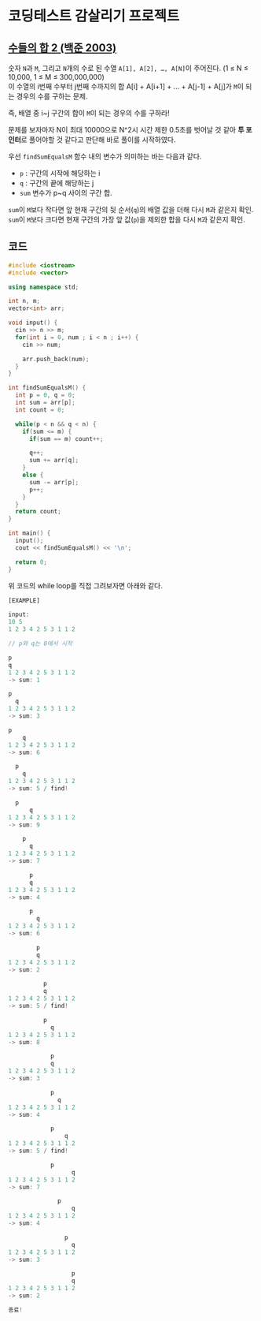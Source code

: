 # 코딩테스트 감살리기 프로젝트

## [수들의 합 2 (백준 2003)](https://www.acmicpc.net/problem/2003)

숫자 `N`과 `M`, 그리고 `N`개의 수로 된 수열 `A[1], A[2], …, A[N]`이 주어진다. (1 ≤ N ≤ 10,000, 1 ≤ M ≤ 300,000,000) <br/>
이 수열의 i번째 수부터 j번째 수까지의 합 A[i] + A[i+1] + … + A[j-1] + A[j]가 `M`이 되는 경우의 수를 구하는 문제.

즉, 배열 중 i~j 구간의 합이 `M`이 되는 경우의 수를 구하라!

문제를 보자마자 N이 최대 10000으로 N^2시 시간 제한 0.5초를 벗어날 것 같아 **투 포인터**로 풀어야할 것 같다고 판단해 바로 풀이를 시작하였다.

우선 `findSumEqualsM` 함수 내의 변수가 의미하는 바는 다음과 같다.

- `p` : 구간의 시작에 해당하는 i
- `q` : 구간의 끝에 해당하는 j
- `sum` 변수가 p~q 사이의 구간 합.

`sum`이 `M`보다 작다면 앞 현재 구간의 뒷 순서(`q`)의 배열 값을 더해 다시 `M`과 같은지 확인. <br/>
`sum`이 `M`보다 크다면 현재 구간의 가장 앞 값(`p`)을 제외한 합을 다시 `M`과 같은지 확인.

## 코드

```C++
#include <iostream>
#include <vector>

using namespace std;

int n, m;
vector<int> arr;

void input() {
  cin >> n >> m;
  for(int i = 0, num ; i < n ; i++) {
    cin >> num;

    arr.push_back(num);
  }
}

int findSumEqualsM() {
  int p = 0, q = 0;
  int sum = arr[p];
  int count = 0;

  while(p < n && q < n) {
    if(sum <= m) {
      if(sum == m) count++;

      q++;
      sum += arr[q];
    }
    else {
      sum -= arr[p];
      p++;
    }
  }
  return count;
}

int main() {
  input();
  cout << findSumEqualsM() << '\n';

  return 0;
}
```

위 코드의 while loop를 직접 그려보자면 아래와 같다.

```javascript
[EXAMPLE]

input:
10 5
1 2 3 4 2 5 3 1 1 2

// p와 q는 0에서 시작

p
q
1 2 3 4 2 5 3 1 1 2
-> sum: 1

p
  q
1 2 3 4 2 5 3 1 1 2
-> sum: 3

p
    q
1 2 3 4 2 5 3 1 1 2
-> sum: 6

  p
    q
1 2 3 4 2 5 3 1 1 2
-> sum: 5 / find!

  p
      q
1 2 3 4 2 5 3 1 1 2
-> sum: 9

    p
      q
1 2 3 4 2 5 3 1 1 2
-> sum: 7

      p
      q
1 2 3 4 2 5 3 1 1 2
-> sum: 4

      p
        q
1 2 3 4 2 5 3 1 1 2
-> sum: 6

        p
        q
1 2 3 4 2 5 3 1 1 2
-> sum: 2

          p
          q
1 2 3 4 2 5 3 1 1 2
-> sum: 5 / find!

          p
            q
1 2 3 4 2 5 3 1 1 2
-> sum: 8

            p
            q
1 2 3 4 2 5 3 1 1 2
-> sum: 3

            p
              q
1 2 3 4 2 5 3 1 1 2
-> sum: 4

            p
                q
1 2 3 4 2 5 3 1 1 2
-> sum: 5 / find!

            p
                  q
1 2 3 4 2 5 3 1 1 2
-> sum: 7

              p
                  q
1 2 3 4 2 5 3 1 1 2
-> sum: 4

                p
                  q
1 2 3 4 2 5 3 1 1 2
-> sum: 3

                  p
                  q
1 2 3 4 2 5 3 1 1 2
-> sum: 2

종료!
```
